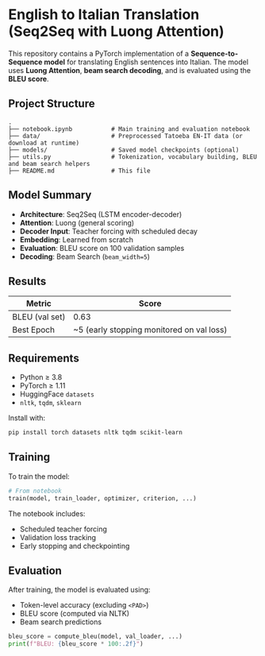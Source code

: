 
# English to Italian Translation (Seq2Seq with Luong Attention)

This repository contains a PyTorch implementation of a **Sequence-to-Sequence model** for translating English sentences into Italian. The model uses **Luong Attention**, **beam search decoding**, and is evaluated using the **BLEU score**.

## Project Structure

```
.
├── notebook.ipynb           # Main training and evaluation notebook
├── data/                    # Preprocessed Tatoeba EN-IT data (or download at runtime)
├── models/                  # Saved model checkpoints (optional)
├── utils.py                 # Tokenization, vocabulary building, BLEU and beam search helpers
├── README.md                # This file
```

## Model Summary

- **Architecture**: Seq2Seq (LSTM encoder-decoder)  
- **Attention**: Luong (general scoring)  
- **Decoder Input**: Teacher forcing with scheduled decay  
- **Embedding**: Learned from scratch  
- **Evaluation**: BLEU score on 100 validation samples  
- **Decoding**: Beam Search (`beam_width=5`)

## Results

| Metric        | Score     |
|---------------|-----------|
| BLEU (val set) | 0.63 |
| Best Epoch     | ~5 (early stopping monitored on val loss) |

## Requirements

- Python ≥ 3.8  
- PyTorch ≥ 1.11  
- HuggingFace `datasets`  
- `nltk`, `tqdm`, `sklearn`

Install with:
```bash
pip install torch datasets nltk tqdm scikit-learn
```

## Training

To train the model:
```python
# From notebook
train(model, train_loader, optimizer, criterion, ...)
```

The notebook includes:
- Scheduled teacher forcing  
- Validation loss tracking  
- Early stopping and checkpointing

## Evaluation

After training, the model is evaluated using:
- Token-level accuracy (excluding `<PAD>`)
- BLEU score (computed via NLTK)
- Beam search predictions

```python
bleu_score = compute_bleu(model, val_loader, ...)
print(f"BLEU: {bleu_score * 100:.2f}")
```
